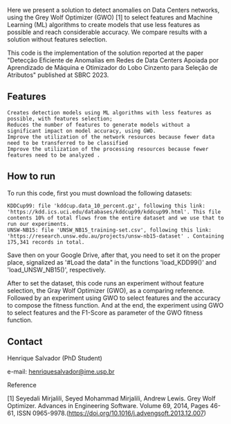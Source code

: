 Here we present a solution to detect anomalies on Data Centers networks, using the Grey Wolf Optimizer (GWO) [1] to select features and Machine Learning (ML) algorithms to create models that use less features as possible and reach considerable accuracy. We compare results with a solution without features selection.

This code is the implementation of the solution reported at the paper "Detecção Eficiente de Anomalias em Redes de Data Centers Apoiada por Aprendizado de Máquina e Otimizador do Lobo Cinzento para Seleção de Atributos" published at SBRC 2023.

## Features

    Creates detection models using ML algorithms with less features as possible, with features selection;
    Reduces the number of features to generate models without a significant impact on model accuracy, using GWO.
    Improve the utilization of the network resources because fewer data need to be transferred to be classified
    Improve the utilization of the processing resources because fewer features need to be analyzed .

## How to run

To run this code, first you must download the following datasets:

    KDDCup99: file 'kddcup.data_10_percent.gz', following this link: 'https://kdd.ics.uci.edu/databases/kddcup99/kddcup99.html'. This file contents 10% of total flows from the entire dataset and we use that to run our experiments.
    UNSW-NB15: file 'UNSW_NB15_training-set.csv', following this link: 'https://research.unsw.edu.au/projects/unsw-nb15-dataset' . Containing 175,341 records in total.

Save then on your Google Drive, after that, you need to set it on the proper place, signalized as '#Load the data" in the functions 'load_KDD99()' and 'load_UNSW_NB15()', respectively.

After to set the dataset, this code runs an experiment without feature selection, the Gray Wolf Optimizer (GWO), as a comparing reference. Followed by an experiment using GWO to select features and the accuracy to compose the fitness function. And at the end, the experiment using GWO to select features and the F1-Score as parameter of the GWO fitness function.

## Contact

Henrique Salvador (PhD Student)

e-mail: henriquesalvador@ime.usp.br

Reference

[1] Seyedali Mirjalili, Seyed Mohammad Mirjalili, Andrew Lewis. Grey Wolf Optimizer. Advances in Engineering Software. Volume 69, 2014, Pages 46-61, ISSN 0965-9978.(https://doi.org/10.1016/j.advengsoft.2013.12.007)
